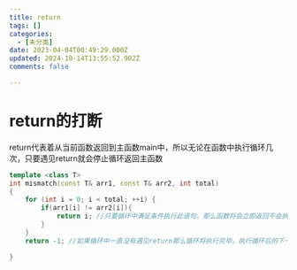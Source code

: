 ```yaml
---
title: return
tags: []
categories:
  - [未分类]
date: 2023-04-04T00:49:29.000Z
updated: 2024-10-14T13:55:52.902Z
comments: false

---
```


<!--more-->
# return的打断

return代表着从当前函数返回到主函数main中，所以无论在函数中执行循环几次，只要遇见return就会停止循环返回主函数

```c++
template <class T>
int mismatch(const T& arr1, const T& arr2, int total)
{
    for (int i = 0; i < total; ++i) {
        if(arr1[i] != arr2[i]){
            return i; //只要循环中满足条件执行此语句，那么函数将会立即返回不会执行下面的语句
        }
    }
    return -1; //如果循环中一直没有遇见return那么循环将执行完毕，执行循环后的下一句。

}
```
